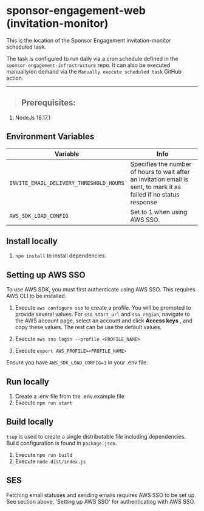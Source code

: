 # sponsor-engagement-web (invitation-monitor)

This is the location of the Sponsor Engagement invitation-monitor scheduled task.

The task is configured to run daily via a cron schedule defined in the `sponsor-engagement-infrastructure` repo. It can also be executed manually/on demand via the `Manually execute scheduled task` GitHub action.

---

> ## Prerequisites:

1. NodeJs 18.17.1

## Environment Variables

| Variable                                | Info                                                                                                                |
| --------------------------------------- | ------------------------------------------------------------------------------------------------------------------- |
| `INVITE_EMAIL_DELIVERY_THRESHOLD_HOURS` | Specifies the number of hours to wait after an invitation email is sent, to mark it as failed if no status response |
| `AWS_SDK_LOAD_CONFIG`                   | Set to 1 when using AWS SSO.                                                                                        |

## Install locally

1. `npm install` to install dependencies.

## Setting up AWS SSO

To use AWS SDK, you must first authenticate using AWS SSO. This requires AWS CLI to be installed.

1. Execute `aws configure sso` to create a profile. You will be prompted to provide several values. For `sso_start_url` and `sso_region`, navigate to the AWS account page, select an account and click **Access keys** , and copy these values. The rest can be use the default values.

2. Execute `aws sso login --profile <PROFILE_NAME>`

3. Execute `export AWS_PROFILE=<PROFILE_NAME>`

Ensure you have `AWS_SDK_LOAD_CONFIG=1` in your .env file.

## Run locally

1. Create a .env file from the .env.example file
2. Execute `npm run start`

## Build locally

`tsup` is used to create a single distributable file including dependencies. Build configuration is found in `package.json`.

1. Execute `npm run build`
2. Execute `node dist/index.js`

## SES

Fetching email statuses and sending emails requires AWS SSO to be set up. See section above, 'Setting up AWS SSO' for authenticating with AWS SSO.

